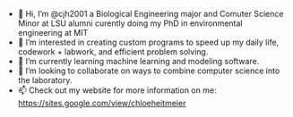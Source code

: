 - 👋 Hi, I’m @cjh2001 a Biological Engineering major and Comuter Science Minor at LSU alumni curently doing my PhD in environmental engineering at MIT
- 👀 I’m interested in creating custom programs to speed up my daily life, codework + labwork, and efficient problem solving.
- 🌱 I’m currently learning machine learning and modeling software.
- 💞️ I’m looking to collaborate on ways to combine computer science into the laboratory.
- 📫 Check out my website for more information on me: https://sites.google.com/view/chloeheitmeier


